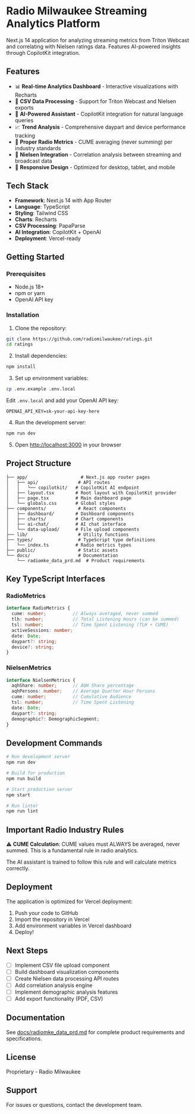 # Radio Milwaukee Streaming Analytics Platform

Next.js 14 application for analyzing streaming metrics from Triton Webcast and correlating with Nielsen ratings data. Features AI-powered insights through CopilotKit integration.

## Features

- 📊 **Real-time Analytics Dashboard** - Interactive visualizations with Recharts
- 📁 **CSV Data Processing** - Support for Triton Webcast and Nielsen exports
- 🤖 **AI-Powered Assistant** - CopilotKit integration for natural language queries
- 📈 **Trend Analysis** - Comprehensive daypart and device performance tracking
- 🎯 **Proper Radio Metrics** - CUME averaging (never summing) per industry standards
- 🔗 **Nielsen Integration** - Correlation analysis between streaming and broadcast data
- 📱 **Responsive Design** - Optimized for desktop, tablet, and mobile

## Tech Stack

- **Framework**: Next.js 14 with App Router
- **Language**: TypeScript
- **Styling**: Tailwind CSS
- **Charts**: Recharts
- **CSV Processing**: PapaParse
- **AI Integration**: CopilotKit + OpenAI
- **Deployment**: Vercel-ready

## Getting Started

### Prerequisites

- Node.js 18+
- npm or yarn
- OpenAI API key

### Installation

1. Clone the repository:
```bash
git clone https://github.com/radiomilwaukee/ratings.git
cd ratings
```

2. Install dependencies:
```bash
npm install
```

3. Set up environment variables:
```bash
cp .env.example .env.local
```

Edit `.env.local` and add your OpenAI API key:
```
OPENAI_API_KEY=sk-your-api-key-here
```

4. Run the development server:
```bash
npm run dev
```

5. Open [http://localhost:3000](http://localhost:3000) in your browser

## Project Structure

```
├── app/                    # Next.js app router pages
│   ├── api/               # API routes
│   │   └── copilotkit/   # CopilotKit AI endpoint
│   ├── layout.tsx        # Root layout with CopilotKit provider
│   ├── page.tsx          # Main dashboard page
│   └── globals.css       # Global styles
├── components/            # React components
│   ├── dashboard/        # Dashboard components
│   ├── charts/           # Chart components
│   ├── ai-chat/          # AI chat interface
│   └── data-upload/      # File upload components
├── lib/                   # Utility functions
├── types/                 # TypeScript type definitions
│   └── index.ts          # Radio metrics types
├── public/                # Static assets
└── docs/                  # Documentation
    └── radiomke_data_prd.md  # Product requirements
```

## Key TypeScript Interfaces

### RadioMetrics
```typescript
interface RadioMetrics {
  cume: number;          // Always averaged, never summed
  tlh: number;           // Total Listening Hours (can be summed)
  tsl: number;           // Time Spent Listening (TLH ÷ CUME)
  activeSessions: number;
  date: Date;
  daypart?: string;
  device?: string;
}
```

### NielsenMetrics
```typescript
interface NielsenMetrics {
  aqhShare: number;      // AQH Share percentage
  aqhPersons: number;    // Average Quarter Hour Persons
  cume: number;          // Cumulative Audience
  tsl: number;           // Time Spent Listening
  date: Date;
  daypart?: string;
  demographic?: DemographicSegment;
}
```

## Development Commands

```bash
# Run development server
npm run dev

# Build for production
npm run build

# Start production server
npm start

# Run linter
npm run lint
```

## Important Radio Industry Rules

⚠️ **CUME Calculation**: CUME values must ALWAYS be averaged, never summed. This is a fundamental rule in radio analytics.

The AI assistant is trained to follow this rule and will calculate metrics correctly.

## Deployment

The application is optimized for Vercel deployment:

1. Push your code to GitHub
2. Import the repository in Vercel
3. Add environment variables in Vercel dashboard
4. Deploy!

## Next Steps

- [ ] Implement CSV file upload component
- [ ] Build dashboard visualization components
- [ ] Create Nielsen data processing API routes
- [ ] Add correlation analysis engine
- [ ] Implement demographic analysis features
- [ ] Add export functionality (PDF, CSV)

## Documentation

See [docs/radiomke_data_prd.md](docs/radiomke_data_prd.md) for complete product requirements and specifications.

## License

Proprietary - Radio Milwaukee

## Support

For issues or questions, contact the development team.

